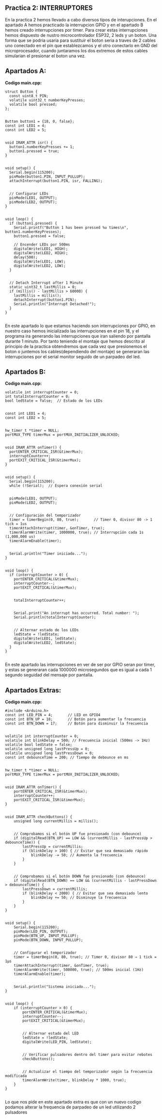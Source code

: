 ## **Practica 2: INTERRUPTORES**
 En la practica 2 hemos llevado a cabo diversos tipos de interupciones. En el apartado A hemos practicado la interrupcion GPIO y en el apartado B hemos creado interrupciones por timer.
 Para crear estas interrupciones hemos dispuesto de nustro microcontrolador ESP32, 2 leds y un boton. 
 Una forma que se podria usaria para sustituir el boton seria a traves de 2 cables uno conectado en el pin que establezcamos y el otro conectarlo en GND del microprocesador, cuando juntaramos los dos extremos de estos cables simularian
 el presionar el boton una vez.

## **Apartados A:**

**Codigo main.cpp:**

```
struct Button {
  const uint8_t PIN;
  volatile uint32_t numberKeyPresses;
  volatile bool pressed;
};


Button button1 = {18, 0, false};
const int LED1 = 4;
const int LED2 = 5;


void IRAM_ATTR isr() {
  button1.numberKeyPresses += 1;
  button1.pressed = true;
}


void setup() {
  Serial.begin(115200);
  pinMode(button1.PIN, INPUT_PULLUP);
  attachInterrupt(button1.PIN, isr, FALLING);


  // Configurar LEDs
  pinMode(LED1, OUTPUT);
  pinMode(LED2, OUTPUT);
}


void loop() {
  if (button1.pressed) {
    Serial.printf("Button 1 has been pressed %u times\n", button1.numberKeyPresses);
    button1.pressed = false;
   
    // Encender LEDs por 500ms
    digitalWrite(LED1, HIGH);
    digitalWrite(LED2, HIGH);
    delay(500);
    digitalWrite(LED1, LOW);
    digitalWrite(LED2, LOW);
  }


  // Detach Interrupt after 1 Minute
  static uint32_t lastMillis = 0;
  if (millis() - lastMillis > 60000) {
    lastMillis = millis();
    detachInterrupt(button1.PIN);
    Serial.println("Interrupt Detached!");
  }
}


```

En este apartado lo que estamos haciendo son interrupciones por GPIO, en nuestro caso hemos inicializado las interrupciones en el pin 18, y el programa ira generando las interrupciones que iran saliendo por pantalla durante 1 minuto.
Por tanto teniendo el montaje que hemos descrito al principio de la practica obtendremos que cada vez que presionemos el boton o juntemos los cables(dependiendo del montaje) se generaran las interrupciones por el serial monitor seguido 
de un parpadeo del led.

## **Apartados B:**

**Codigo main.cpp:**

```
volatile int interruptCounter = 0;
int totalInterruptCounter = 0;
bool ledState = false;  // Estado de los LEDs


const int LED1 = 4;
const int LED2 = 5;


hw_timer_t *timer = NULL;
portMUX_TYPE timerMux = portMUX_INITIALIZER_UNLOCKED;


void IRAM_ATTR onTimer() {
  portENTER_CRITICAL_ISR(&timerMux);
  interruptCounter++;
  portEXIT_CRITICAL_ISR(&timerMux);
}


void setup() {
  Serial.begin(115200);
  while (!Serial);  // Espera conexión serial


  pinMode(LED1, OUTPUT);
  pinMode(LED2, OUTPUT);


  // Configuración del temporizador
  timer = timerBegin(0, 80, true);       // Timer 0, divisor 80 -> 1 tick = 1us
  timerAttachInterrupt(timer, &onTimer, true);
  timerAlarmWrite(timer, 1000000, true); // Interrupción cada 1s (1,000,000 us)
  timerAlarmEnable(timer);


  Serial.println("Timer iniciado...");
}


void loop() {
  if (interruptCounter > 0) {
    portENTER_CRITICAL(&timerMux);
    interruptCounter--;
    portEXIT_CRITICAL(&timerMux);


    totalInterruptCounter++;


    Serial.print("An interrupt has occurred. Total number: ");
    Serial.println(totalInterruptCounter);


    // Alternar estado de los LEDs
    ledState = !ledState;
    digitalWrite(LED1, ledState);
    digitalWrite(LED2, ledState);
  }
}


```
En este apartado las interrupciones en ver de ser por GPIO seran por timer, y estas se generaran cada 1000000 microsegundos que es igual a cada 1 segundo seguidad del mensaje por pantalla.



## **Apartados Extras:**

**Codigo main.cpp:**

```
#include <Arduino.h>
const int LED_PIN = 4;       // LED en GPIO4
const int BTN_UP = 18;       // Botón para aumentar la frecuencia
const int BTN_DOWN = 17;     // Botón para disminuir la frecuencia


volatile int interruptCounter = 0;
volatile int blinkDelay = 500; // Frecuencia inicial (500ms -> 1Hz)
volatile bool ledState = false;
volatile unsigned long lastPressUp = 0;
volatile unsigned long lastPressDown = 0;
const int debounceTime = 200; // Tiempo de debounce en ms


hw_timer_t *timer = NULL;
portMUX_TYPE timerMux = portMUX_INITIALIZER_UNLOCKED;


void IRAM_ATTR onTimer() {
    portENTER_CRITICAL_ISR(&timerMux);
    interruptCounter++;
    portEXIT_CRITICAL_ISR(&timerMux);
}


void IRAM_ATTR checkButtons() {
    unsigned long currentMillis = millis();


    // Comprobamos si el botón UP fue presionado (con debounce)
    if (digitalRead(BTN_UP) == LOW && (currentMillis - lastPressUp > debounceTime)) {
        lastPressUp = currentMillis;
        if (blinkDelay > 100) { // Evitar que sea demasiado rápido
            blinkDelay -= 50; // Aumenta la frecuencia
        }
    }


    // Comprobamos si el botón DOWN fue presionado (con debounce)
    if (digitalRead(BTN_DOWN) == LOW && (currentMillis - lastPressDown > debounceTime)) {
        lastPressDown = currentMillis;
        if (blinkDelay < 2000) { // Evitar que sea demasiado lento
            blinkDelay += 50; // Disminuye la frecuencia
        }
    }
}


void setup() {
    Serial.begin(115200);
    pinMode(LED_PIN, OUTPUT);
    pinMode(BTN_UP, INPUT_PULLUP);
    pinMode(BTN_DOWN, INPUT_PULLUP);


    // Configurar el temporizador
    timer = timerBegin(0, 80, true); // Timer 0, divisor 80 → 1 tick = 1µs
    timerAttachInterrupt(timer, &onTimer, true);
    timerAlarmWrite(timer, 500000, true); // 500ms inicial (1Hz)
    timerAlarmEnable(timer);


    Serial.println("Sistema iniciado...");
}


void loop() {
    if (interruptCounter > 0) {
        portENTER_CRITICAL(&timerMux);
        interruptCounter--;
        portEXIT_CRITICAL(&timerMux);


        // Alternar estado del LED
        ledState = !ledState;
        digitalWrite(LED_PIN, ledState);


        // Verificar pulsadores dentro del timer para evitar rebotes
        checkButtons();


        // Actualizar el tiempo del temporizador según la frecuencia modificada
        timerAlarmWrite(timer, blinkDelay * 1000, true);
    }
}


```


Lo que nos pide en este apartado extra es que con un nuevo codigo podamos alterar la frequencia de parpadeo de un led utilizando 2 pulsadores













